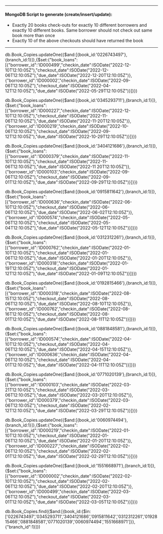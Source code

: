 ------------------
#### MongoDB Script to generate (create/insert/update): 
- Exactly 20 books check-outs for exactly 10 different borrowers and exactly 10 different books. Same borrower should not check out same book more than once
- Exactly 10 of the above checkouts should have returned the book
------------------
db.Book_Copies.updateOne({$and:[{book_id:'0226743497'},{branch_id:1}]},{$set:{"book_loans":[{"borrower_id":'ID000499',"checkin_date":ISODate("2022-12-10T12:10:05Z"),"checkout_date":ISODate("2022-12-06T12:10:05Z"),"due_date":ISODate("2022-12-20T12:10:05Z")},{"borrower_id":'ID000002',"checkin_date":ISODate("2022-09-06T12:10:05Z"),"checkout_date":ISODate("2022-04-12T12:10:05Z"),"due_date":ISODate("2022-05-29T12:10:05Z")}]}})

db.Book_Copies.updateOne({$and:[{book_id:'0345293711'},{branch_id:1}]},{$set:{"book_loans":[{"borrower_id":'ID000227',"checkin_date":ISODate("2022-12-10T12:10:05Z"),"checkout_date":ISODate("2022-11-06T12:10:05Z"),"due_date":ISODate("2022-11-20T12:10:05Z")},{"borrower_id":'ID000219',"checkin_date":ISODate("2022-10-06T12:10:05Z"),"checkout_date":ISODate("2022-09-12T12:10:05Z"),"due_date":ISODate("2022-10-29T12:10:05Z")}]}})

db.Book_Copies.updateOne({$and:[{book_id:'3404121686'},{branch_id:1}]},{$set:{"book_loans":[{"borrower_id":'ID000379',"checkin_date":ISODate("2022-11-10T12:10:05Z"),"checkout_date":ISODate("2022-11-06T12:10:05Z"),"due_date":ISODate("2022-11 20T12:10:05Z")},{"borrower_id":'ID000103',"checkin_date":ISODate("2022-09-06T12:10:05Z"),"checkout_date":ISODate("2022-09-01T12:10:05Z"),"due_date":ISODate("2022-09-29T12:10:05Z")}]}})

db.Book_Copies.updateOne({$and:[{book_id:'0915811642'},{branch_id:1}]},{$set:{"book_loans":[{"borrower_id":'ID000636',"checkin_date":ISODate("2022-06-10T12:10:05Z"),"checkout_date":ISODate("2022-06-06T12:10:05Z"),"due_date":ISODate("2022-06-02T12:10:05Z")},{"borrower_id":'ID000574',"checkin_date":ISODate("2022-05-06T12:10:05Z"),"checkout_date":ISODate("2022-05-04T12:10:05Z"),"due_date":ISODate("2022-05-12T12:10:05Z")}]}})

db.Book_Copies.updateOne({$and:[{book_id:'0312312261'},{branch_id:1}]},{$set:{"book_loans":[{"borrower_id":'ID000762',"checkin_date":ISODate("2022-01-10T12:10:05Z"),"checkout_date":ISODate("2022-01-06T12:10:05Z"),"due_date":ISODate("2022-01-20T12:10:05Z")},{"borrower_id":'ID000318',"checkin_date":ISODate("2022-01-19T12:10:05Z"),"checkout_date":ISODate("2022-01-12T12:10:05Z"),"due_date":ISODate("2022-01-09T12:10:05Z")}]}})

db.Book_Copies.updateOne({$and:[{book_id:'0192815466'},{branch_id:1}]},{$set:{"book_loans":[{"borrower_id":'ID000318',"checkin_date":ISODate("2022-08-15T12:10:05Z"),"checkout_date":ISODate("2022-08-06T12:10:05Z"),"due_date":ISODate("2022-08-10T12:10:05Z")},{"borrower_id":'ID000762',"checkin_date":ISODate("2022-08-16T12:10:05Z"),"checkout_date":ISODate("2022-08-01T12:10:05Z"),"due_date":ISODate("2022-08-11T12:10:05Z")}]}})

db.Book_Copies.updateOne({$and:[{book_id:'0881848581'},{branch_id:1}]},{$set:{"book_loans":[{"borrower_id":'ID000574',"checkin_date":ISODate("2022-04-10T12:10:05Z"),"checkout_date":ISODate("2022-04-06T12:10:05Z"),"due_date":ISODate("2022-04-15T12:10:05Z")},{"borrower_id":'ID000636',"checkin_date":ISODate("2022-04-06T12:10:05Z"),"checkout_date":ISODate("2022-04-01T12:10:05Z"),"due_date":ISODate("2022-04-11T12:10:05Z")}]}})

db.Book_Copies.updateOne({$and:[{book_id:'0771020139'},{branch_id:1}]},{$set:{"book_loans":[{"borrower_id":'ID000103',"checkin_date":ISODate("2022-03-21T12:10:05Z"),"checkout_date":ISODate("2022-03-06T12:10:05Z"),"due_date":ISODate("2022-03-20T12:10:05Z")},{"borrower_id":'ID000379',"checkin_date":ISODate("2022-03-06T12:10:05Z"),"checkout_date":ISODate("2022-02-12T12:10:05Z"),"due_date":ISODate("2022-03-29T12:10:05Z")}]}})

db.Book_Copies.updateOne({$and:[{book_id:'0060974494'},{branch_id:1}]},{$set:{"book_loans":[{"borrower_id":'ID000219',"checkin_date":ISODate("2022-01-10T12:10:05Z"),"checkout_date":ISODate("2022-01-06T12:10:05Z"),"due_date":ISODate("2022-01-20T12:10:05Z")},{"borrower_id":'ID000227',"checkin_date":ISODate("2022-02-06T12:10:05Z"),"checkout_date":ISODate("2022-02-01T12:10:05Z"),"due_date":ISODate("2022-02-29T12:10:05Z")}]}})

db.Book_Copies.updateOne({$and:[{book_id:'1551668971'},{branch_id:1}]},{$set:{"book_loans":[{"borrower_id":'ID000002',"checkin_date":ISODate("2022-02-10T12:10:05Z"),"checkout_date":ISODate("2022-02-06T12:10:05Z"),"due_date":ISODate("2022-02-20T12:10:05Z")},{"borrower_id":'ID000499',"checkin_date":ISODate("2022-03-06T12:10:05Z"),"checkout_date":ISODate("2022-03-01T12:10:05Z"),"due_date":ISODate("2022-03-05T12:10:05Z")}]}})

db.Book_Copies.find({$and:[{book_id:{$in:['0226743497','0345293711','3404121686','0915811642','0312312261','0192815466','0881848581','0771020139','0060974494','1551668971']}},{"branch_id":1}]})
